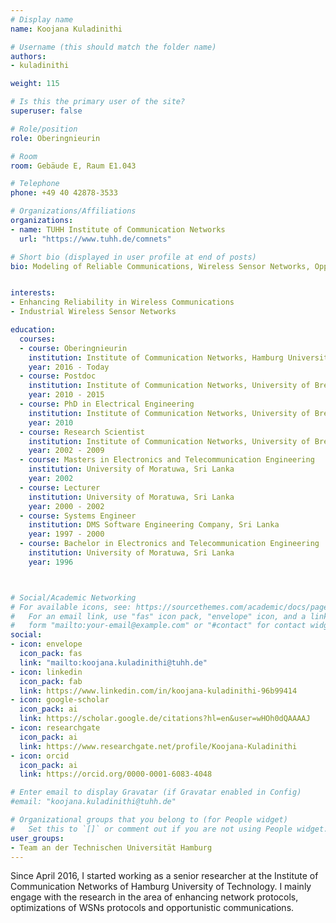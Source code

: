 ```yaml
---
# Display name
name: Koojana Kuladinithi

# Username (this should match the folder name)
authors:
- kuladinithi

weight: 115

# Is this the primary user of the site?
superuser: false

# Role/position
role: Oberingnieurin

# Room
room: Gebäude E, Raum E1.043

# Telephone
phone: +49 40 42878-3533

# Organizations/Affiliations
organizations:
- name: TUHH Institute of Communication Networks
  url: "https://www.tuhh.de/comnets"

# Short bio (displayed in user profile at end of posts)
bio: Modeling of Reliable Communications, Wireless Sensor Networks, Opportunistic Networks, Standardization of Protocols


interests:
- Enhancing Reliability in Wireless Communications
- Industrial Wireless Sensor Networks

education:
  courses:
  - course: Oberingnieurin
    institution: Institute of Communication Networks, Hamburg University of Technology
    year: 2016 - Today
  - course: Postdoc
    institution: Institute of Communication Networks, University of Bremen
    year: 2010 - 2015
  - course: PhD in Electrical Engineering
    institution: Institute of Communication Networks, University of Bremen
    year: 2010
  - course: Research Scientist
    institution: Institute of Communication Networks, University of Bremen
    year: 2002 - 2009
  - course: Masters in Electronics and Telecommunication Engineering
    institution: University of Moratuwa, Sri Lanka
    year: 2002
  - course: Lecturer
    institution: University of Moratuwa, Sri Lanka
    year: 2000 - 2002
  - course: Systems Engineer
    institution: DMS Software Engineering Company, Sri Lanka
    year: 1997 - 2000
  - course: Bachelor in Electronics and Telecommunication Engineering
    institution: University of Moratuwa, Sri Lanka
    year: 1996



# Social/Academic Networking
# For available icons, see: https://sourcethemes.com/academic/docs/page-builder/#icons
#   For an email link, use "fas" icon pack, "envelope" icon, and a link in the
#   form "mailto:your-email@example.com" or "#contact" for contact widget.
social:
- icon: envelope
  icon_pack: fas
  link: "mailto:koojana.kuladinithi@tuhh.de"
- icon: linkedin
  icon_pack: fab
  link: https://www.linkedin.com/in/koojana-kuladinithi-96b99414
- icon: google-scholar
  icon_pack: ai
  link: https://scholar.google.de/citations?hl=en&user=wHOh0dQAAAAJ
- icon: researchgate
  icon_pack: ai
  link: https://www.researchgate.net/profile/Koojana-Kuladinithi
- icon: orcid
  icon_pack: ai
  link: https://orcid.org/0000-0001-6083-4048

# Enter email to display Gravatar (if Gravatar enabled in Config)
#email: "koojana.kuladinithi@tuhh.de"

# Organizational groups that you belong to (for People widget)
#   Set this to `[]` or comment out if you are not using People widget.
user_groups:
- Team an der Technischen Universität Hamburg
---
```


Since April 2016, I started working as a senior researcher at the Institute of Communication Networks of Hamburg University of Technology. I mainly engage with the research in the area of enhancing network protocols, optimizations of WSNs protocols and opportunistic communications.

